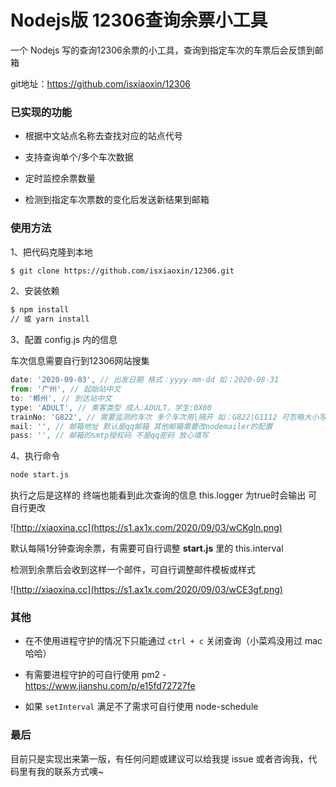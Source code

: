 # Nodejs版 12306查询余票小工具
一个 Nodejs 写的查询12306余票的小工具，查询到指定车次的车票后会反馈到邮箱

git地址：https://github.com/isxiaoxin/12306



### 已实现的功能

- 根据中文站点名称去查找对应的站点代号

- 支持查询单个/多个车次数据

- 定时监控余票数量

- 检测到指定车次票数的变化后发送新结果到邮箱

  

### 使用方法

1、把代码克隆到本地

```bash
$ git clone https://github.com/isxiaoxin/12306.git
```

2、安装依赖

```bash
$ npm install
// 或 yarn install
```

3、配置 config.js 内的信息

车次信息需要自行到12306网站搜集

```javascript
date: '2020-09-03', // 出发日期 格式：yyyy-mm-dd 如：2020-08-31
from: '广州', // 起始站中文
to: '郴州', // 到达站中文
type: 'ADULT', // 乘客类型 成人:ADULT，学生:0X00
trainNo: 'G822', // 需要监测的车次 多个车次用|隔开 如：G822|G1112 可忽略大小写
mail: '', // 邮箱地址 默认是qq邮箱 其他邮箱需要改nodemailer的配置
pass: '', // 邮箱的smtp授权码 不是qq密码 放心填写
```

4、执行命令

```bash
node start.js
```

执行之后是这样的 终端也能看到此次查询的信息 this.logger 为true时会输出 可自行更改

![http://xiaoxina.cc](https://s1.ax1x.com/2020/09/03/wCKgln.png)

默认每隔1分钟查询余票，有需要可自行调整 **start.js** 里的 this.interval

检测到余票后会收到这样一个邮件，可自行调整邮件模板或样式

![http://xiaoxina.cc](https://s1.ax1x.com/2020/09/03/wCE3gf.png)



### 其他

- 在不使用进程守护的情况下只能通过 `ctrl + c` 关闭查询（小菜鸡没用过 mac 哈哈）

- 有需要进程守护的可自行使用 pm2 - https://www.jianshu.com/p/e15fd72727fe
- 如果 `setInterval` 满足不了需求可自行使用 node-schedule



### 最后

目前只是实现出来第一版，有任何问题或建议可以给我提 issue 或者咨询我，代码里有我的联系方式噢~

